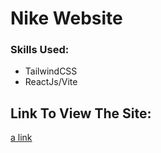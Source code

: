 # Nike Website

### Skills Used:
 * TailwindCSS
 * ReactJs/Vite

## Link To View The Site:
[a link](https://mohini1403.github.io/nike-deploy/)
